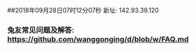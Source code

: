 ##2018年09月28日07时12分07秒 新址: 142.93.39.120
### 兔友常见问题及解答: https://github.com/wanggonging/d/blob/w/FAQ.md
